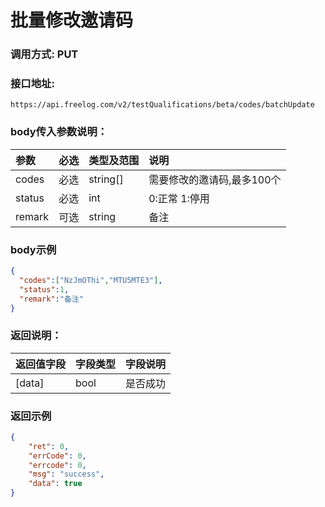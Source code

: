 # 批量修改邀请码



### 调用方式: PUT



### 接口地址:

```
https://api.freelog.com/v2/testQualifications/beta/codes/batchUpdate
```



### body传入参数说明：

| 参数 | 必选 | 类型及范围 | 说明 |
| :--- | :--- | :--- | :--- |
|codes | 必选 | string[] | 需要修改的邀请码,最多100个 |
|status | 必选 | int | 0:正常 1:停用 |
|remark | 可选 | string | 备注 |



### body示例

```json
{
  "codes":["NzJmOThi","MTU5MTE3"],
  "status":1,
  "remark":"备注"
}
```



### 返回说明：

| 返回值字段 | 字段类型 | 字段说明 |
| :--- | :--- | :--- |
| [data] | bool | 是否成功 |



### 返回示例

```json
{
    "ret": 0,
    "errCode": 0,
    "errcode": 0,
    "msg": "success",
    "data": true
}
```

